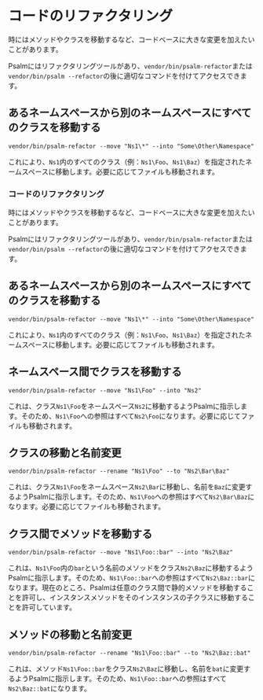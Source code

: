 # コードのリファクタリング

時にはメソッドやクラスを移動するなど、コードベースに大きな変更を加えたいことがあります。

Psalmにはリファクタリングツールがあり、`vendor/bin/psalm-refactor`または`vendor/bin/psalm --refactor`の後に適切なコマンドを付けてアクセスできます。

## あるネームスペースから別のネームスペースにすべてのクラスを移動する

```
vendor/bin/psalm-refactor --move "Ns1\*" --into "Some\Other\Namespace"
```

これにより、`Ns1`内のすべてのクラス（例：`Ns1\Foo`、`Ns1\Baz`）を指定されたネームスペースに移動します。必要に応じてファイルも移動されます。

### コードのリファクタリング

時にはメソッドやクラスを移動するなど、コードベースに大きな変更を加えたいことがあります。

Psalmにはリファクタリングツールがあり、`vendor/bin/psalm-refactor`または`vendor/bin/psalm --refactor`の後に適切なコマンドを付けてアクセスできます。

## あるネームスペースから別のネームスペースにすべてのクラスを移動する

```
vendor/bin/psalm-refactor --move "Ns1\*" --into "Some\Other\Namespace"
```

これにより、`Ns1`内のすべてのクラス（例：`Ns1\Foo`、`Ns1\Baz`）を指定されたネームスペースに移動します。必要に応じてファイルも移動されます。

## ネームスペース間でクラスを移動する

```
vendor/bin/psalm-refactor --move "Ns1\Foo" --into "Ns2"
```

これは、クラス`Ns1\Foo`をネームスペース`Ns2`に移動するようPsalmに指示します。そのため、`Ns1\Foo`への参照はすべて`Ns2\Foo`になります。必要に応じてファイルも移動されます。

## クラスの移動と名前変更

```
vendor/bin/psalm-refactor --rename "Ns1\Foo" --to "Ns2\Bar\Baz"
```

これは、クラス`Ns1\Foo`をネームスペース`Ns2\Bar`に移動し、名前を`Baz`に変更するようPsalmに指示します。そのため、`Ns1\Foo`への参照はすべて`Ns2\Bar\Baz`になります。必要に応じてファイルも移動されます。

## クラス間でメソッドを移動する

```
vendor/bin/psalm-refactor --move "Ns1\Foo::bar" --into "Ns2\Baz"
```

これは、`Ns1\Foo`内の`bar`という名前のメソッドをクラス`Ns2\Baz`に移動するようPsalmに指示します。そのため、`Ns1\Foo::bar`への参照はすべて`Ns2\Baz::bar`になります。現在のところ、Psalmは任意のクラス間で静的メソッドを移動することを許可し、インスタンスメソッドをそのインスタンスの子クラスに移動することを許可しています。

## メソッドの移動と名前変更

```
vendor/bin/psalm-refactor --rename "Ns1\Foo::bar" --to "Ns2\Baz::bat"
```

これは、メソッド`Ns1\Foo::bar`をクラス`Ns2\Baz`に移動し、名前を`bat`に変更するようPsalmに指示します。そのため、`Ns1\Foo::bar`への参照はすべて`Ns2\Baz::bat`になります。
